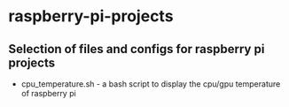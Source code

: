 # raspberry-pi-projects
Selection of files and configs for raspberry pi projects
-----
* cpu_temperature.sh - a bash script to display the cpu/gpu temperature of raspberry pi
